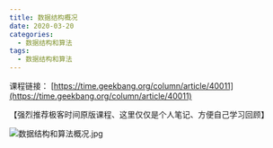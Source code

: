 ```yaml
---
title: 数据结构概况
date: 2020-03-20
categories:
  - 数据结构和算法
tags:
  - 数据结构和算法
---
```

课程链接：
[https://time.geekbang.org/column/article/40011](https://time.geekbang.org/column/article/40011)

【强烈推荐极客时间原版课程、这里仅仅是个人笔记、方便自己学习回顾】

![数据结构和算法概况.jpg](https://upload-images.jianshu.io/upload_images/14027542-6dc246178f53676e.jpg?imageMogr2/auto-orient/strip%7CimageView2/2/w/1240)

